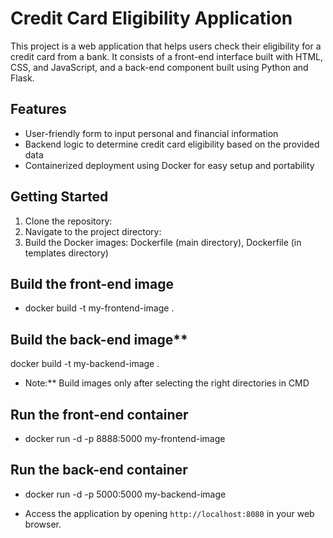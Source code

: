 # Credit Card Eligibility Application

This project is a web application that helps users check their eligibility for a credit card from a bank. It consists of a front-end interface built with HTML, CSS, and JavaScript, and a back-end component built using Python and Flask.

## Features

- User-friendly form to input personal and financial information
- Backend logic to determine credit card eligibility based on the provided data
- Containerized deployment using Docker for easy setup and portability
  
## Getting Started

1. Clone the repository:
2. Navigate to the project directory:
3. Build the Docker images: Dockerfile (main directory),  Dockerfile (in templates directory)
## Build the front-end image
- docker build -t my-frontend-image .
## Build the back-end image**
docker build -t my-backend-image .
- Note:** Build images only after selecting the right directories in CMD
## Run the front-end container
- docker run -d -p 8888:5000 my-frontend-image
## Run the back-end container
- docker run -d -p 5000:5000 my-backend-image

- Access the application by opening `http://localhost:8080` in your web browser.


  
